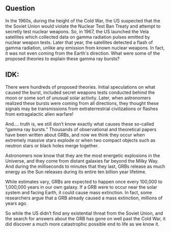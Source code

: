 ## Question
In the 1960s, during the height of the Cold War, the US suspected that the the Soviet Union would violate the Nuclear Test Ban Treaty and attempt to secretly test nuclear weapons. So, in 1967, the US launched the Vela satellites which collected data on gamma radiation pulses emitted by nuclear weapon tests. Later that year, the satellites detected a flash of gamma radiation, unlike any emission from known nuclear weapons. In fact, it was not even coming from the Earth's direction. What were some of the proposed theories to explain these gamma ray bursts?


## IDK: 
There were hundreds of proposed theories. Initial speculations on what caused the burst, included secret weapons tests conducted behind the moon or some sort of unusual solar activity. Later, when astronomers realized these bursts were coming from all directions, they thought these signals may be transmissions from extraterrestrial civilizations or flashes from extragalactic alien warfare!    

And…. truth is, we still don’t know exactly what causes these so-called “gamma ray bursts.” Thousands of observational and theoretical papers have been written about GRBs, and now we think they occur when extremely massive stars explode or when two compact objects such as neutron stars or black holes merge together. 

Astronomers now know that they are the most energetic explosions in the Universe, and they come from distant galaxies far beyond the Milky Way. And during the milliseconds to minutes that they last, GRBs release as much energy as the Sun releases during its entire ten billion year lifetime.

While estimates vary, GRBs are expected to happen once every 100,000 to 1,000,000 years in our own galaxy. If a GRB were to occur near the solar system and facing Earth, it could cause mass extinction. In fact, some researchers argue that a GRB already caused a mass extinction, millions of years ago.

So while the US didn’t find any existential threat from the Soviet Union, and the search for answers about the GRB has gone on well past the Cold War,  it did discover a much more catastrophic possible end to life as we know it.

